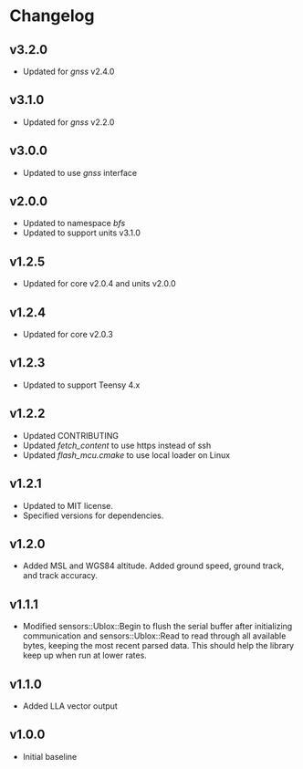 # Changelog

## v3.2.0
- Updated for *gnss* v2.4.0

## v3.1.0
- Updated for *gnss* v2.2.0

## v3.0.0
- Updated to use *gnss* interface

## v2.0.0
- Updated to namespace *bfs*
- Updated to support units v3.1.0

## v1.2.5
- Updated for core v2.0.4 and units v2.0.0

## v1.2.4
- Updated for core v2.0.3

## v1.2.3
- Updated to support Teensy 4.x

## v1.2.2
- Updated CONTRIBUTING
- Updated *fetch_content* to use https instead of ssh
- Updated *flash_mcu.cmake* to use local loader on Linux

## v1.2.1
- Updated to MIT license.
- Specified versions for dependencies.

## v1.2.0
- Added MSL and WGS84 altitude. Added ground speed, ground track, and track accuracy.

## v1.1.1
- Modified sensors::Ublox::Begin to flush the serial buffer after initializing communication and sensors::Ublox::Read to read through all available bytes, keeping the most recent parsed data. This should help the library keep up when run at lower rates.

## v1.1.0
- Added LLA vector output

## v1.0.0
- Initial baseline
